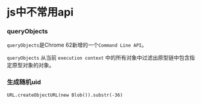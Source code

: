 # js中不常用api

### queryObjects
`queryObjects`是Chrome 62新增的一个`Command Line API`。

`queryObjects` 从当前 `execution context` 中的所有对象中过滤出原型链中包含指定原型对象的对象。

### 生成随机uid
`URL.createObjectURL(new Blob()).substr(-36)`
